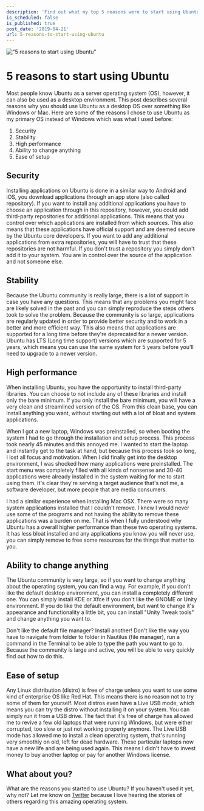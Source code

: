 ```yaml
---
description: 'Find out what my top 5 reasons were to start using Ubuntu and why you should perhaps also use it as your primary operating system. Hint: It''s amazing!'
is_scheduled: false
is_published: true
post_date: '2019-04-21'
url: 5-reasons-to-start-using-ubuntu
---
```

!["5 reasons to start using Ubuntu"](/images/articles/ubuntu_logo.png)

# 5 reasons to start using Ubuntu

Most people know Ubuntu as a server operating system (OS), however, 
it can also be used as a desktop environment. This post describes several reasons why you 
should use Ubuntu as a desktop OS over something like Windows or Mac. 
Here are some of the reasons I chose to use Ubuntu as my primary OS instead of Windows 
which was what I used before:

1. Security
2. Stability
3. High performance
4. Ability to change anything
5. Ease of setup

## Security
Installing applications on Ubuntu is done in a similar way to Android and iOS, 
you download applications through an app store (also called repository). 
If you want to install any additional applications you have to choose an application 
through in this repository, however, you could add third-party repositories for additional 
applications. This means that you control over which applications are installed from which 
sources. This also means that these applications have official support and are deemed secure 
by the Ubuntu core developers. If you want to add any additional applications from extra 
repositories, you will have to trust that these repositories are not harmful. 
If you don't trust a repository you simply don't add it to your system. 
You are in control over the source of the application and not someone else.

## Stability 
Because the Ubuntu community is really large, there is a lot of support in case you have 
any questions. This means that any problems you might face are likely solved in the past 
and you can simply reproduce the steps others took to solve the problem. 
Because the community is so large, applications are regularly updated in order to provide 
better security and to work in a better and more efficient way. This also means that 
applications are supported for a long time before they're deprecated for a newer version. 
Ubuntu has LTS (Long time support) versions which are supported for 5 years, 
which means you can use the same system for 5 years before you'll need to upgrade to a 
newer version.

## High performance
When installing Ubuntu, you have the opportunity to install third-party libraries. 
You can choose to not include any of these libraries and install only the bare minimum. 
If you only install the bare minimum, you will have a very clean and streamlined version 
of the OS. From this clean base, you can install anything you want, without starting out 
with a lot of bloat and system applications. 

When I got a new laptop, Windows was preinstalled, so when booting the system I had to go 
through the installation and setup process. This process took nearly 45 minutes and this 
annoyed me. I wanted to start the laptop and instantly get to the task at hand, 
but because this process took so long, I lost all focus and motivation. 
When I did finally get into the desktop environment, I was shocked how many applications 
were preinstalled. The start menu was completely filled with all kinds of nonsense and 
30-40 applications were already installed in the system waiting for me to start using them. 
It's clear they're serving a target audience that's not me, a software developer, 
but more people that are media consumers. 

I had a similar experience when installing Mac OSX. There were so many system applications 
installed that I couldn't remove. I knew I would never use some of the programs and not 
having the ability to remove these applications was a burden on me. That is when I fully 
understood why Ubuntu has a overall higher performance than these two operating systems. 
It has less bloat installed and any applications you know you will never use, you can simply 
remove to free some resources for the things that matter to you.

## Ability to change anything
The Ubuntu community is very large, so if you want to change anything about the operating 
system, you can find a way. For example, if you don't like the default desktop environment, 
you can install a completely different one. You can simply install KDE or Xfce if you don't 
like the GNOME or Unity environment. If you do like the default environment, 
but want to change it's appearance and functionality a little bit, you can install 
"Unity Tweak tools" and change anything you want to.

Don't like the default file manager? Install another! Don't like the way you have to navigate 
from folder to folder in Nautilus (file manager), run a command in the Terminal to be able 
to type the path you want to go to. Because the community is large and active, 
you will be able to very quickly find out how to do this.

## Ease of setup
Any Linux distribution (distro) is free of charge unless you want to use some kind of 
enterprise OS like Red Hat. This means there is no reason not to try some of them for yourself. 
Most distros even have a Live USB mode, which means you can try the distro without 
installing it on your system. You can simply run it from a USB drive. The fact that 
it's free of charge has allowed me to revive a few old laptops that were running Windows, 
but were either corrupted, too slow or just not working properly anymore. 
The Live USB mode has allowed me to install a clean operating system, that's running very 
smoothly on old, left for dead hardware. These particular laptops now have a new life 
and are being used again. This means I didn't have to invest money to buy another laptop 
or pay for another Windows license.

## What about you?
What are the reasons you started to use Ubuntu? If you haven't used it yet, why not? 
Let me know on [Twitter](https://twitter.com/RJElsinga) because I love hearing the 
stories of others regarding this amazing operating system.
